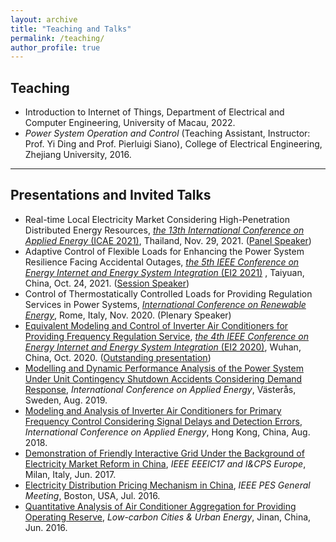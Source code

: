 ```yaml
---
layout: archive
title: "Teaching and Talks"
permalink: /teaching/
author_profile: true
---
```






## Teaching

- Introduction to Internet of Things, Department of Electrical and Computer Engineering, University of Macau, 2022.
- *Power System Operation and Control* (Teaching Assistant, Instructor: Prof. Yi Ding and Prof. Pierluigi Siano), College of Electrical Engineering, Zhejiang University, 2016.





------

## Presentations and Invited Talks

- Real-time Local Electricity Market Considering High-Penetration Distributed Energy Resources, [*the 13th International Conference on Applied Energy* (ICAE 2021)](https://applied-energy.org/icae2021/#hero1), Thailand, Nov. 29, 2021. ([Panel Speaker](https://huihongxun.github.io/files/Professional_Activities/ICAE2021-Program-Book.pdf))
- Adaptive Control of Flexible Loads for Enhancing the Power System Resilience Facing Accidental Outages, [*the 5th IEEE Conference on Energy Internet and Energy System Integration* (EI2 2021)](https://attend.ieee.org/ei2-2021/) , Taiyuan, China, Oct. 24, 2021. ([Session Speaker](https://huihongxun.github.io/files/Presentation/20211023_IEEE_EI2_SessionSpeaker.pdf))
- Control of Thermostatically Controlled Loads for Providing Regulation Services in Power Systems, [*International Conference on Renewable Energy*](https://premc.org/conferences/icren-renewable-energy/plenary-speakers/#menu), Rome, Italy, Nov. 2020. (Plenary Speaker)
- [Equivalent Modeling and Control of Inverter Air Conditioners for Providing Frequency Regulation Service](https://mp.weixin.qq.com/s/L-vmXeJVAh823DENaT6jzg), [*the 4th IEEE Conference on Energy Internet and Energy System Integration* (EI2 2020)](https://attend.ieee.org/ei2-2020/), Wuhan, China, Oct. 2020. ([Outstanding presentation](https://huihongxun.github.io/files/Presentation/20201101_PlenarySpeaker_Wuhan_EI2.jpg))
- [Modelling and Dynamic Performance Analysis of the Power System Under Unit Contingency Shutdown Accidents Considering Demand Response](https://huihongxun.github.io/files/Presentation/20190810_ICAE2019.pdf), *International Conference on Applied Energy*, Västerås, Sweden, Aug. 2019.
- [Modeling and Analysis of Inverter Air Conditioners for Primary Frequency Control Considering Signal Delays and Detection Errors](https://huihongxun.github.io/files/Presentation/20180825_ICAE2018.pdf), *International Conference on Applied Energy*, Hong Kong, China, Aug. 2018.
- [Demonstration of Friendly Interactive Grid Under the Background of Electricity Market Reform in China](https://huihongxun.github.io/files/Presentation/20170529_EEEIC17_Italy.pdf), *IEEE EEEIC17 and I&CPS Europe*, Milan, Italy, Jun. 2017.
- [Electricity Distribution Pricing Mechanism in China](https://huihongxun.github.io/files/Presentation/20160717_IEEE_PES_Boston.pdf), *IEEE PES General Meeting*, Boston, USA, Jul. 2016.
- [Quantitative Analysis of Air Conditioner Aggregation for Providing Operating Reserve](https://huihongxun.github.io/files/Presentation/20160611_CUE2016.pdf), *Low-carbon Cities & Urban Energy*, Jinan, China, Jun. 2016.

